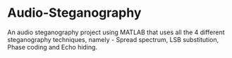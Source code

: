# Audio-Steganography
An audio steganography project using MATLAB that uses all the 4 different steganography techniques, namely -  Spread spectrum, LSB substitution, Phase coding and Echo hiding.
